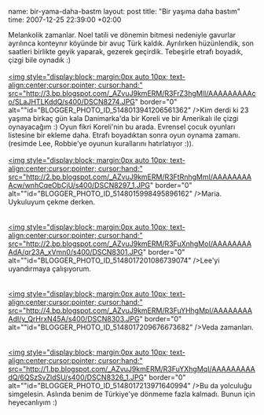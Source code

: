 name: bir-yama-daha-bastm
layout: post
title: "Bir yaşıma daha bastım"
time: 2007-12-25 22:39:00 +02:00

Melankolik zamanlar. Noel tatili ve dönemin bitmesi nedeniyle gavurlar ayrılınca konteynır köyünde bir avuç Türk kaldık. Ayrılırken hüzünlendik, son saatleri birlikte geyik yaparak, gezerek geçirdik. Tebeşirle etrafı boyadık, çizgi bile oynadık :)<br /><br /><a href="http://3.bp.blogspot.com/_AZvuJ9kmERM/R3FrZ3hgMlI/AAAAAAAAAco/SLaJHTLKddQ/s1600-h/DSCN8274.JPG"><img style="display:block; margin:0px auto 10px; text-align:center;cursor:pointer; cursor:hand;" src="http://3.bp.blogspot.com/_AZvuJ9kmERM/R3FrZ3hgMlI/AAAAAAAAAco/SLaJHTLKddQ/s400/DSCN8274.JPG" border="0" alt=""id="BLOGGER_PHOTO_ID_5148013941206561362" /></a>Kim derdi ki 23 yaşıma birkaç gün kala Danimarka'da bir Koreli ve bir Amerikalı ile çizgi oynayacağım :) Oyun fikri Koreli'nin bu arada. Evrensel çocuk oyunları listesine bir ekleme daha. Etrafı boyadıktan sonra oyun oynama zamanı. (resimde Lee, Robbie'ye oyunun kurallarını hatırlatıyor :)).<br /><br /><a href="http://2.bp.blogspot.com/_AZvuJ9kmERM/R3FtRnhgMmI/AAAAAAAAAcw/wnhCqeObCjU/s1600-h/DSCN8297_1.JPG"><img style="display:block; margin:0px auto 10px; text-align:center;cursor:pointer; cursor:hand;" src="http://2.bp.blogspot.com/_AZvuJ9kmERM/R3FtRnhgMmI/AAAAAAAAAcw/wnhCqeObCjU/s400/DSCN8297_1.JPG" border="0" alt=""id="BLOGGER_PHOTO_ID_5148015998495896162" /></a>Maria. Uykuluyum çekme derken.<br /><br /><br /><a href="http://2.bp.blogspot.com/_AZvuJ9kmERM/R3FuXnhgMoI/AAAAAAAAAdA/qr23A_xVmn0/s1600-h/DSCN8301.JPG"><img style="display:block; margin:0px auto 10px; text-align:center;cursor:pointer; cursor:hand;" src="http://2.bp.blogspot.com/_AZvuJ9kmERM/R3FuXnhgMoI/AAAAAAAAAdA/qr23A_xVmn0/s400/DSCN8301.JPG" border="0" alt=""id="BLOGGER_PHOTO_ID_5148017201086739074" /></a>Lee'yi uyandırmaya çalışıyorum.<br /><br /><br /><a href="http://4.bp.blogspot.com/_AZvuJ9kmERM/R3FuYHhgMpI/AAAAAAAAAdI/y_QrHrxN45A/s1600-h/DSCN8303.JPG"><img style="display:block; margin:0px auto 10px; text-align:center;cursor:pointer; cursor:hand;" src="http://4.bp.blogspot.com/_AZvuJ9kmERM/R3FuYHhgMpI/AAAAAAAAAdI/y_QrHrxN45A/s400/DSCN8303.JPG" border="0" alt=""id="BLOGGER_PHOTO_ID_5148017209676673682" /></a>Veda zamanları.<br /><br /><br /><a href="http://1.bp.blogspot.com/_AZvuJ9kmERM/R3FuYXhgMqI/AAAAAAAAAdQ/6QSzSvZldSU/s1600-h/DSCN8326_1.JPG"><img style="display:block; margin:0px auto 10px; text-align:center;cursor:pointer; cursor:hand;" src="http://1.bp.blogspot.com/_AZvuJ9kmERM/R3FuYXhgMqI/AAAAAAAAAdQ/6QSzSvZldSU/s400/DSCN8326_1.JPG" border="0" alt=""id="BLOGGER_PHOTO_ID_5148017213971640994" /></a>Bu da yolculuğu simgelesin. Aslında benim de Türkiye'ye dönmeme fazla kalmadı. Bunun için heyecanlıyım :)
